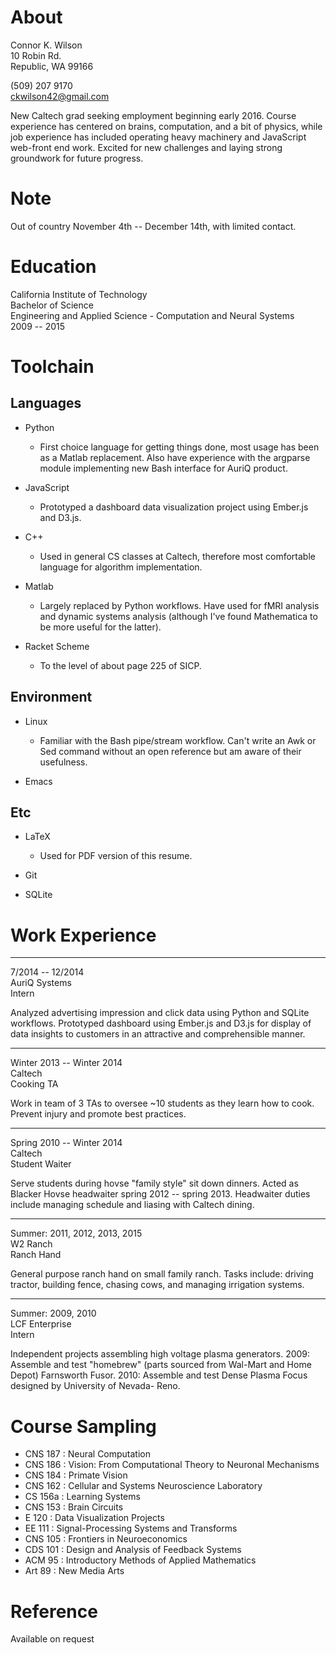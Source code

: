# About

Connor K. Wilson  
10 Robin Rd.  
Republic, WA 99166  

(509) 207 9170  
ckwilson42@gmail.com  

New Caltech grad seeking employment beginning early 2016.
Course experience has centered on brains, computation, and a
bit of physics, while job experience has included operating heavy
machinery and JavaScript web-front end work. Excited for new
challenges and laying strong groundwork for future progress.


# Note

Out of country November 4th -- December 14th, with limited contact.
													      

# Education

California Institute of Technology  
Bachelor of Science  
Engineering and Applied Science - Computation and Neural Systems  
2009 -- 2015  


# Toolchain

## Languages

* Python
  - First choice language for getting things done, most usage has
	been as a Matlab replacement. Also have experience with
	the argparse module implementing new Bash interface for AuriQ
	product.
	
* JavaScript
  - Prototyped a dashboard data visualization project
	using Ember.js and D3.js.
	
* C++
  - Used in general CS classes at Caltech, therefore most comfortable
	language for algorithm implementation.
	
* Matlab
  - Largely replaced by Python workflows. Have used for fMRI analysis
	and dynamic systems analysis (although I've found Mathematica to be
	more useful for the latter).
	
* Racket Scheme
  - To the level of about page 225 of SICP.

## Environment

* Linux
  - Familiar with the Bash pipe/stream workflow. Can't write an Awk or Sed
	command without an open reference but am aware of their usefulness.

* Emacs

## Etc

* LaTeX
  - Used for PDF version of this resume.
  
* Git

* SQLite
     

# Work Experience

--------------------------------------------------------------------------
7/2014 -- 12/2014  
AuriQ Systems  
Intern  

Analyzed advertising impression and click data using Python and SQLite
workflows. Prototyped dashboard using Ember.js and D3.js for display
of data insights to customers in an attractive and comprehensible manner.

--------------------------------------------------------------------------
Winter 2013 -- Winter 2014  
Caltech  
Cooking TA  

Work in team of 3 TAs to oversee ~10 students as they learn how to cook.
Prevent injury and promote best practices. 

--------------------------------------------------------------------------
Spring 2010 -- Winter 2014  
Caltech  
Student Waiter  

Serve students during hovse "family style" sit down dinners. Acted as
Blacker Hovse headwaiter spring 2012 -- spring 2013. Headwaiter duties
include managing schedule and liasing with Caltech dining.

--------------------------------------------------------------------------
Summer: 2011, 2012, 2013, 2015  
W2 Ranch  
Ranch Hand  

General purpose ranch hand on small family ranch. Tasks include:
driving tractor, building fence, chasing cows, and managing irrigation
systems.

--------------------------------------------------------------------------
Summer: 2009, 2010  
LCF Enterprise  
Intern  

Independent projects assembling high voltage plasma generators.
2009: Assemble and test "homebrew" (parts sourced from Wal-Mart and
Home Depot) Farnsworth Fusor.
2010: Assemble and test Dense Plasma Focus designed by University of
Nevada- Reno.


# Course Sampling

* CNS 187	: Neural Computation
* CNS 186	: Vision: From Computational Theory to Neuronal Mechanisms
* CNS 184	: Primate Vision
* CNS 162	: Cellular and Systems Neuroscience Laboratory
* CS 156a	: Learning Systems
* CNS 153   : Brain Circuits
* E 120	    : Data Visualization Projects
* EE 111	: Signal-Processing Systems and Transforms
* CNS 105	: Frontiers in Neuroeconomics
* CDS 101	: Design and Analysis of Feedback Systems
* ACM 95	: Introductory Methods of Applied Mathematics
* Art 89	: New Media Arts


# Reference

Available on request

